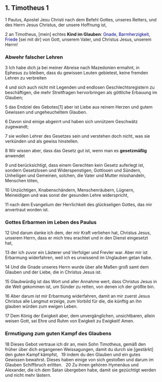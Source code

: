 <style>
blue {
  color: darkblue;
}

red {
  color: red;
}

green {
  color: lightgreen;
}
</style>




## 1. Timotheus 1

1 Paulus, Apostel Jesu Christi nach dem Befehl Gottes, unseres Retters, und des Herrn Jesus Christus, der unsere Hoffnung ist,  

2 an Timotheus, [mein] echtes **Kind im Glauben**: <blue>Gnade, Barmherzigkeit, Friede</blue> [sei mit dir] von Gott, unserem Vater, und Christus Jesus, unserem Herrn!  

### Abwehr falscher Lehren  
3 Ich habe dich ja bei meiner Abreise nach Mazedonien ermahnt, in Ephesus zu bleiben, dass du gewissen Leuten gebietest, keine fremden Lehren zu verbreiten  

4 und sich auch nicht mit Legenden und endlosen Geschlechtsregistern zu beschäftigen, die mehr Streitfragen hervorbringen als göttliche Erbauung im Glauben;  

5 das Endziel des Gebotes[1] aber ist Liebe aus reinem Herzen und gutem Gewissen und ungeheucheltem Glauben.  

6 Davon sind einige abgeirrt und haben sich unnützem Geschwätz zugewandt;  

7 sie wollen Lehrer des Gesetzes sein und verstehen doch nicht, was sie verkünden und als gewiss hinstellen.  

8 Wir wissen aber, dass das Gesetz gut ist, wenn man es **gesetzmäßig** anwendet  

9 und berücksichtigt, dass einem Gerechten kein Gesetz auferlegt ist, sondern Gesetzlosen und Widerspenstigen, Gottlosen und Sündern, Unheiligen und Gemeinen, solchen, die Vater und Mutter misshandeln, Menschen töten,  

10 Unzüchtigen, Knabenschändern, Menschenräubern, Lügnern, Meineidigen und was sonst der gesunden Lehre widerspricht,  

11 nach dem Evangelium der Herrlichkeit des glückseligen Gottes, das mir anvertraut worden ist.  


### Gottes Erbarmen im Leben des Paulus
12 Und darum danke ich dem, der mir Kraft verliehen hat, Christus Jesus, unserem Herrn, dass er mich treu erachtet und in den Dienst eingesetzt hat,  

13 der ich zuvor ein Lästerer und Verfolger und Frevler war. Aber mir ist Erbarmung widerfahren, weil ich es unwissend im Unglauben getan habe.  

14 Und die Gnade unseres Herrn wurde über alle Maßen groß samt dem Glauben und der Liebe, die in Christus Jesus ist.  

15 Glaubwürdig ist das Wort und aller Annahme wert, dass Christus Jesus in die Welt gekommen ist, um Sünder zu retten, von denen ich der größte bin.  

16 Aber darum ist mir Erbarmung widerfahren, damit an mir zuerst Jesus Christus alle Langmut erzeige, zum Vorbild für die, die künftig an ihn glauben würden zum ewigen Leben.  

17 Dem König der Ewigkeit aber, dem unvergänglichen, unsichtbaren, allein weisen Gott, sei Ehre und Ruhm von Ewigkeit zu Ewigkeit! Amen.  


### Ermutigung zum guten Kampf des Glaubens
18 Dieses Gebot vertraue ich dir an, mein Sohn Timotheus, gemäß den früher über dich ergangenen Weissagungen, damit du durch sie [gestärkt] den guten Kampf kämpfst,  
19 indem du den Glauben und ein gutes Gewissen bewahrst. Dieses haben einige von sich gestoßen und darum im Glauben Schiffbruch erlitten.  
20 Zu ihnen gehören Hymenäus und Alexander, die ich dem Satan übergeben habe, damit sie gezüchtigt werden und nicht mehr lästern.  
